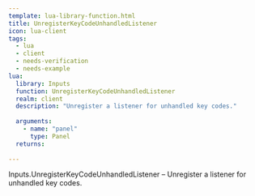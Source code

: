 ```yaml
---
template: lua-library-function.html
title: UnregisterKeyCodeUnhandledListener
icon: lua-client
tags:
  - lua
  - client
  - needs-verification
  - needs-example
lua:
  library: Inputs
  function: UnregisterKeyCodeUnhandledListener
  realm: client
  description: "Unregister a listener for unhandled key codes."
  
  arguments:
    - name: "panel"
      type: Panel
  returns:
    
---
```


<div class="lua__search__keywords">
Inputs.UnregisterKeyCodeUnhandledListener &#x2013; Unregister a listener for unhandled key codes.
</div>

